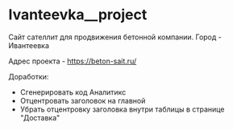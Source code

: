 # Ivanteevka__project

Сайт сателлит для продвижения бетонной компании. Город - Ивантеевка

Адрес проекта - https://beton-sait.ru/

Доработки:

- Сгенерировать код Аналитикс
- Отцентровать заголовок на главной
- Убрать отцентровку заголовка внутри таблицы в странице "Доставка"
